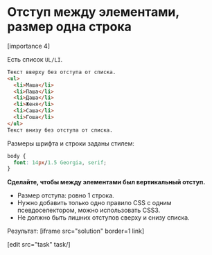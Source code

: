 # Отступ между элементами, размер одна строка

[importance 4]

Есть список `UL/LI`.

```html
Текст вверху без отступа от списка.
<ul>
  <li>Маша</li>
  <li>Паша</li>
  <li>Даша</li>
  <li>Женя</li>
  <li>Саша</li>
  <li>Гоша</li>
</ul>
Текст внизу без отступа от списка.
```

Размеры шрифта и строки заданы стилем:

```css
body {
  font: 14px/1.5 Georgia, serif;
}
```

**Сделайте, чтобы между элементами был вертикальный отступ.**
<ul>
<li>Размер отступа: ровно 1 строка.</li>
<li>Нужно добавить только одно правило CSS с одним псевдоселектором, можно использовать CSS3.</li>
<li>Не должно быть лишних отступов сверху и снизу списка.</li>
</ul>

Результат:
[iframe src="solution" border=1 link]

[edit src="task" task/]